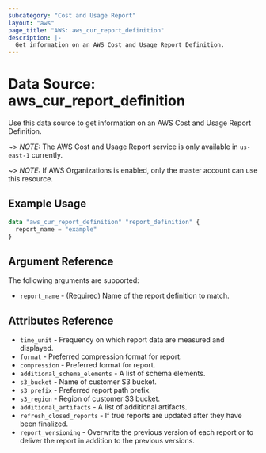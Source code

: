 ```yaml
---
subcategory: "Cost and Usage Report"
layout: "aws"
page_title: "AWS: aws_cur_report_definition"
description: |-
  Get information on an AWS Cost and Usage Report Definition.
---
```


# Data Source: aws_cur_report_definition

Use this data source to get information on an AWS Cost and Usage Report Definition.

~> *NOTE:* The AWS Cost and Usage Report service is only available in `us-east-1` currently.

~> *NOTE:* If AWS Organizations is enabled, only the master account can use this resource.

## Example Usage

```terraform
data "aws_cur_report_definition" "report_definition" {
  report_name = "example"
}
```

## Argument Reference

The following arguments are supported:

* `report_name` - (Required) Name of the report definition to match.

## Attributes Reference

* `time_unit` - Frequency on which report data are measured and displayed.
* `format` - Preferred compression format for report.
* `compression` - Preferred format for report.
* `additional_schema_elements` - A list of schema elements.
* `s3_bucket` - Name of customer S3 bucket.
* `s3_prefix` - Preferred report path prefix.
* `s3_region` - Region of customer S3 bucket.
* `additional_artifacts` - A list of additional artifacts.
* `refresh_closed_reports` - If true reports are updated after they have been finalized.
* `report_versioning` - Overwrite the previous version of each report or to deliver the report in addition to the previous versions.
